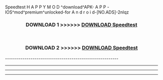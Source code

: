  Speedtest  H A P P Y M O D ^download^APK- A P P -IOS^mod^premium^unlocked-for A n d r o i d-[NO.ADS]-2nlqz



<div align="center">

<h3>DOWNLOAD 1 >>>>>> <a href="https://en-mod.web.app/?en= Speedtest ">DOWNLOAD Speedtest  </a></h3><br>

<h3>DOWNLOAD 2 >>>>>> <a href="https://en-mod.web.app/?en= Speedtest ">DOWNLOAD Speedtest  </a></h3>

</div>
----------------------------------------------------------

----------------------------------------------------------

----------------------------------------------------------

----------------------------------------------------------



